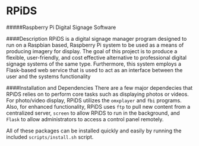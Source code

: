 RPiDS
===================
#####Raspberry Pi Digital Signage Software

####Description
RPiDS is a digital signage manager program designed to run on a Raspbian based, Raspberry Pi system to be used as a means of producing imagery for display. The goal of this project is to produce a flexible, user-friendly, and cost effective alternative to professional digital signage systems of the same type. Furthermore, this system employs a Flask-based web service that is used to act as an interface between the user and the systems functionality

####Installation and Dependencies
There are a few major dependecies that RPiDS relies on to perform core tasks such as displaying photos or videos. For photo/video display, RPiDS utilizes the ```omxplayer``` and ```fbi``` programs. Also, for enhanced functionality, RPiDS uses ```ftp``` to pull new content from a centralized server, ```screen``` to allow RPiDS to run in the background, and ```Flask``` to allow administrators to access a control panel remotely.

All of these packages can be installed quickly and easily by running the included ```scripts/install.sh``` script.


